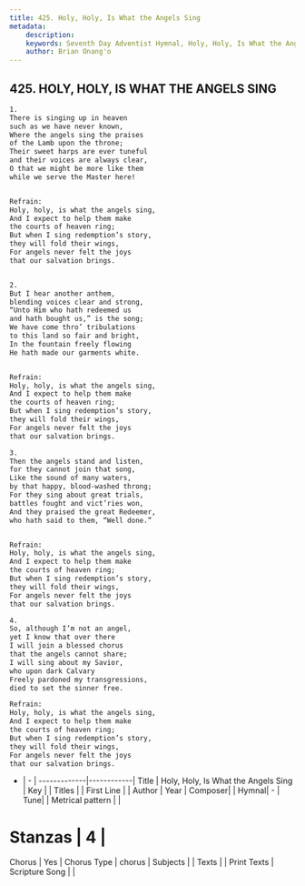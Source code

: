 ```yaml
---
title: 425. Holy, Holy, Is What the Angels Sing
metadata:
    description: 
    keywords: Seventh Day Adventist Hymnal, Holy, Holy, Is What the Angels Sing, , 
    author: Brian Onang'o
---
```



## 425. HOLY, HOLY, IS WHAT THE ANGELS SING

```txt
1.
There is singing up in heaven
such as we have never known,
Where the angels sing the praises
of the Lamb upon the throne;
Their sweet harps are ever tuneful
and their voices are always clear,
O that we might be more like them
while we serve the Master here!


Refrain:
Holy, holy, is what the angels sing,
And I expect to help them make
the courts of heaven ring;
But when I sing redemption’s story,
they will fold their wings,
For angels never felt the joys
that our salvation brings.


2.
But I hear another anthem,
blending voices clear and strong,
“Unto Him who hath redeemed us
and hath bought us,” is the song;
We have come thro’ tribulations
to this land so fair and bright,
In the fountain freely flowing
He hath made our garments white.


Refrain:
Holy, holy, is what the angels sing,
And I expect to help them make
the courts of heaven ring;
But when I sing redemption’s story,
they will fold their wings,
For angels never felt the joys
that our salvation brings.

3.
Then the angels stand and listen,
for they cannot join that song,
Like the sound of many waters,
by that happy, blood-washed throng;
For they sing about great trials,
battles fought and vict’ries won,
And they praised the great Redeemer,
who hath said to them, “Well done.”


Refrain:
Holy, holy, is what the angels sing,
And I expect to help them make
the courts of heaven ring;
But when I sing redemption’s story,
they will fold their wings,
For angels never felt the joys
that our salvation brings.

4.
So, although I’m not an angel,
yet I know that over there
I will join a blessed chorus
that the angels cannot share;
I will sing about my Savior,
who upon dark Calvary
Freely pardoned my transgressions,
died to set the sinner free.

Refrain:
Holy, holy, is what the angels sing,
And I expect to help them make
the courts of heaven ring;
But when I sing redemption’s story,
they will fold their wings,
For angels never felt the joys
that our salvation brings.

```

- |   -  |
-------------|------------|
Title | Holy, Holy, Is What the Angels Sing |
Key |  |
Titles |  |
First Line |  |
Author | 
Year | 
Composer|  |
Hymnal|  - |
Tune|  |
Metrical pattern | |
# Stanzas | 4 |
Chorus | Yes |
Chorus Type | chorus |
Subjects |  |
Texts |  |
Print Texts | 
Scripture Song |  |
  
